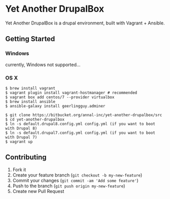 # Yet Another DrupalBox

Yet Another DrupalBox is a drupal environment, built with Vagrant + Ansible.

## Getting Started

### Windows

currently, Windows not supported...

### OS X

```
$ brew install vagrant 
$ vagrant plugin install vagrant-hostmanager # recommended
$ vagrant box add centos/7 --provider virtualbox
$ brew install ansible
$ ansible-galaxy install geerlingguy.adminer

$ git clone https://bitbucket.org/annal-inc/yet-another-drupalbox/src
$ cd yet-another-drupalbox
$ ln -s default.drupal8.config.yml config.yml (if you want to boot with Drupal 8)
$ ln -s default.drupal7.config.yml config.yml (if you want to boot with Drupal 7)
$ vagrant up
```

## Contributing

1. Fork it
2. Create your feature branch (`git checkout -b my-new-feature`)
3. Commit your changes (`git commit -am 'Add some feature'`)
4. Push to the branch (`git push origin my-new-feature`)
5. Create new Pull Request
